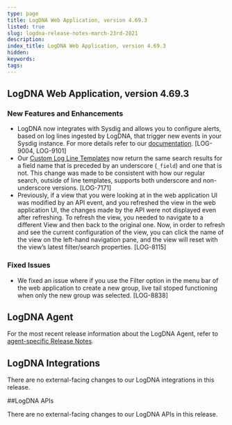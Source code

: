 ```yaml
---
type: page
title: LogDNA Web Application, version 4.69.3
listed: true
slug: logdna-release-notes-march-23rd-2021
description: 
index_title: LogDNA Web Application, version 4.69.3
hidden: 
keywords: 
tags: 
---
```



## LogDNA Web Application, version 4.69.3

### New Features and Enhancements

- LogDNA now integrates with Sysdig and allows you to configure alerts, based on log lines ingested by LogDNA, that trigger new events in your Sysdig instance. For more details refer to our [documentation](https://docs.logdna.com/docs/sysdig-alert-integration). [LOG-9004, LOG-9101]
- Our [Custom Log Line Templates](/docs/format-log-lines-with--custom-line-templates) now return the same search results for a field name that is preceded by an underscore (`_field`) and one that is not.  This change was made to be consistent with how our regular search, outside of line templates, supports both underscore and non-underscore versions. [LOG-7171]
- Previously, if a view that you were looking at in the web application UI was modified by an API event, and you refreshed the view in the web application UI, the changes made by the API were not displayed even after refreshing. To refresh the view, you needed to navigate to a different View and then back to the original one. Now, in order to refresh and see the current configuration of the view, you can click the name of the view on the left-hand navigation pane, and the view will reset with the view’s latest filter/search properties. [LOG-8115]

### Fixed Issues

- We fixed an issue where if you use the Filter option in the menu bar of the web application to create a new group, live tail stoped functioning when only the new group was selected. [LOG-8838]

## LogDNA Agent

For the most recent release information about the LogDNA Agent, refer to [agent-specific Release Notes](https://docs.logdna.com/changelog).

## LogDNA Integrations

There are no external-facing changes to our LogDNA integrations in this release.

##LogDNA APIs

There are no external-facing changes to our LogDNA APIs in this release.